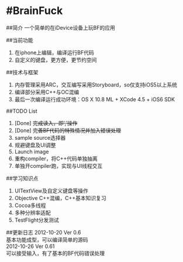 #BrainFuck
===
##简介
一个简单的在iDevice设备上玩BF的应用  

##当前功能
1. 在iphone上编辑，编译运行BF代码  
2. 自定义的键盘，更方便，更节约空间  

##技术与框架
1. 内存管理采用ARC，交互编写采用Storyboard，so仅支持iOS5以上系统  
2. 编译部分采用C++与OC混编  
3. 最后一次编译运行成功环境：OS X 10.8 ML + XCode 4.5 + iOS6 SDK  

##TODO List
1. [Done] ~~完成读入，即','操作~~
2. [Done] ~~完善BF代码的特殊情况并加入错误处理~~
3. sample source选择器  
4. 规避键盘及UI调整  
5. Launch image  
6. 重构compiler，将C++代码单独抽离  
7. 单独开compiler跑，实现与UI线程交互  

##学习知识点
1. UITextView及自定义键盘等操作  
2. Objective C++混编，C++基本知识复习  
3. Cocoa多线程  
4. 多种分辨率适配   
5. TestFlight分发测试  

##更新日志
2012-10-20 Ver 0.6  
基本功能成型，可以编译简单的源码  
2012-10-26 Ver 0.61  
可以接受输入，有了基本的BF代码错误处理  
